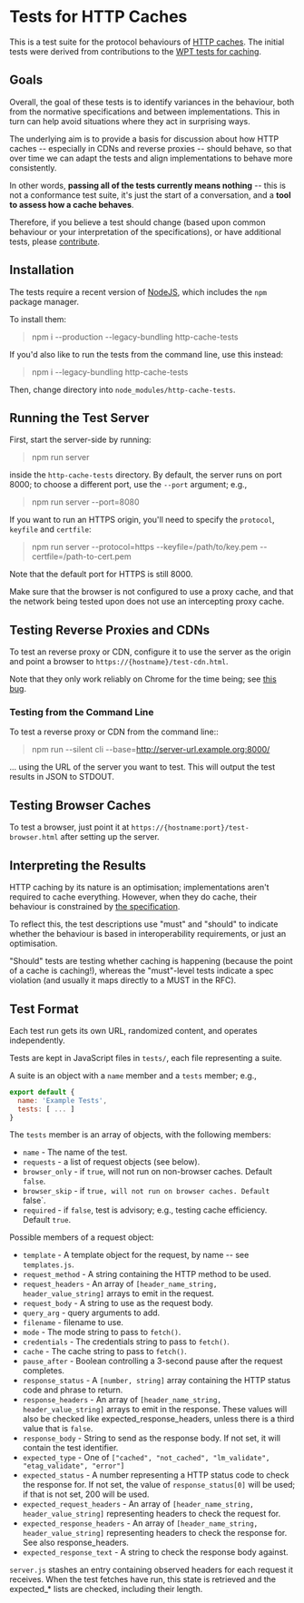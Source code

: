# Tests for HTTP Caches

This is a test suite for the protocol behaviours of [HTTP caches](http://httpwg.org/specs/rfc7234.html). The initial tests were derived from contributions to the [WPT tests for caching](https://github.com/web-platform-tests/wpt/tree/master/fetch/http-cache).


## Goals

Overall, the goal of these tests is to identify variances in the behaviour, both from the normative specifications and between implementations. This in turn can help avoid situations where they act in surprising ways.

The underlying aim is to provide a basis for discussion about how HTTP caches -- especially in CDNs and reverse proxies -- should behave, so that over time we can adapt the tests and align implementations to behave more consistently.

In other words, **passing all of the tests currently means nothing** -- this is not a conformance test suite, it's just the start of a conversation, and a **tool to assess how a cache behaves**.

Therefore, if you believe a test should change (based upon common behaviour or your interpretation of the specifications), or have additional tests, please [contribute](CONTRIBUTING.md).


## Installation

The tests require a recent version of [NodeJS](https://nodejs.org/), which includes the `npm` package manager.

To install them:

> npm i --production --legacy-bundling http-cache-tests

If you'd also like to run the tests from the command line, use this instead:

> npm i --legacy-bundling http-cache-tests

Then, change directory into `node_modules/http-cache-tests`.


## Running the Test Server

First, start the server-side by running:

> npm run server

inside the `http-cache-tests` directory. By default, the server runs on port 8000; to choose a different port, use the `--port` argument; e.g.,

> npm run server --port=8080

If you want to run an HTTPS origin, you'll need to specify the `protocol`, `keyfile` and `certfile`:

> npm run server --protocol=https --keyfile=/path/to/key.pem --certfile=/path-to-cert.pem

Note that the default port for HTTPS is still 8000.

Make sure that the browser is not configured to use a proxy cache, and that the network being tested upon does not use an intercepting proxy cache.

## Testing Reverse Proxies and CDNs

To test an reverse proxy or CDN, configure it to use the server as the origin and point a browser to `https://{hostname}/test-cdn.html`.

Note that they only work reliably on Chrome for the time being; see [this bug](https://github.com/whatwg/fetch/issues/722).


### Testing from the Command Line

To test a reverse proxy or CDN from the command line::

> npm run --silent cli --base=http://server-url.example.org:8000/

... using the URL of the server you want to test. This will output the test results in JSON to STDOUT.


## Testing Browser Caches

To test a browser, just point it at `https://{hostname:port}/test-browser.html` after setting up the server.


## Interpreting the Results

HTTP caching by its nature is an optimisation; implementations aren't required to cache everything. However, when they do cache, their behaviour is constrained by [the specification](https://httpwg.org/specs/rfc7234.html).

To reflect this, the test descriptions use "must" and "should" to indicate whether the behaviour is based in interoperability requirements, or just an optimisation.

"Should" tests are testing whether caching is happening (because the point of a cache is caching!), whereas the "must"-level tests indicate a spec violation (and usually it maps directly to a MUST in the RFC).



## Test Format

Each test run gets its own URL, randomized content, and operates independently.

Tests are kept in JavaScript files in `tests/`, each file representing a suite.

A suite is an object with a `name` member and a `tests` member; e.g.,

```javascript
export default {
  name: 'Example Tests',
  tests: [ ... ]
}
```

The `tests` member is an array of objects, with the following members:

- `name` - The name of the test.
- `requests` - a list of request objects (see below).
- `browser_only` - if `true`, will not run on non-browser caches. Default `false`.
- `browser_skip` - if `true, will not run on browser caches. Default `false`.
- `required` - if `false`, test is advisory; e.g., testing cache efficiency. Default `true`.

Possible members of a request object:

- `template` - A template object for the request, by name -- see `templates.js`.
- `request_method` - A string containing the HTTP method to be used.
- `request_headers` - An array of `[header_name_string, header_value_string]` arrays to
                    emit in the request.
- `request_body` - A string to use as the request body.
- `query_arg` - query arguments to add.
- `filename` - filename to use.
- `mode` - The mode string to pass to `fetch()`.
- `credentials` - The credentials string to pass to `fetch()`.
- `cache` - The cache string to pass to `fetch()`.
- `pause_after` - Boolean controlling a 3-second pause after the request completes.
- `response_status` - A `[number, string]` array containing the HTTP status code
                    and phrase to return.
- `response_headers` - An array of `[header_name_string, header_value_string]` arrays to
                     emit in the response. These values will also be checked like
                     expected_response_headers, unless there is a third value that is
                     `false`.
- `response_body` - String to send as the response body. If not set, it will contain
                  the test identifier.
- `expected_type` - One of `["cached", "not_cached", "lm_validate", "etag_validate", "error"]`
- `expected_status` - A number representing a HTTP status code to check the response for.
                    If not set, the value of `response_status[0]` will be used; if that
                    is not set, 200 will be used.
- `expected_request_headers` - An array of `[header_name_string, header_value_string]` representing
                              headers to check the request for.
- `expected_response_headers` - An array of `[header_name_string, header_value_string]` representing
                              headers to check the response for. See also response_headers.
- `expected_response_text` - A string to check the response body against.

`server.js` stashes an entry containing observed headers for each request it receives. When the
test fetches have run, this state is retrieved and the expected_* lists are checked, including
their length.

